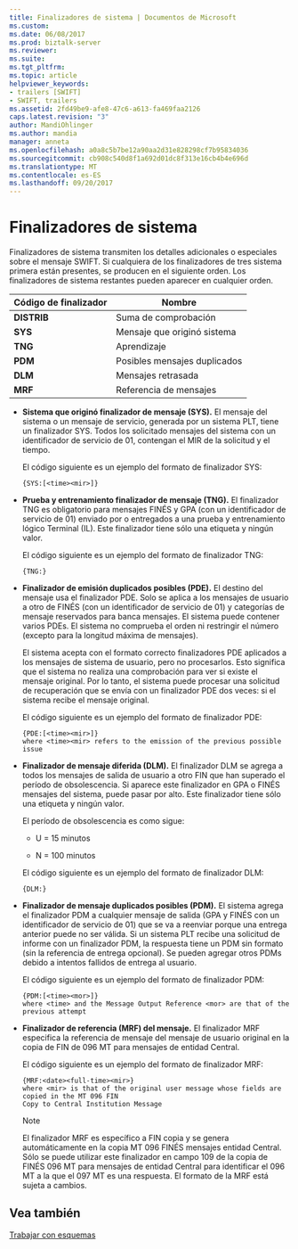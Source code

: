 ```yaml
---
title: Finalizadores de sistema | Documentos de Microsoft
ms.custom: 
ms.date: 06/08/2017
ms.prod: biztalk-server
ms.reviewer: 
ms.suite: 
ms.tgt_pltfrm: 
ms.topic: article
helpviewer_keywords:
- trailers [SWIFT]
- SWIFT, trailers
ms.assetid: 2fd49be9-afe8-47c6-a613-fa469faa2126
caps.latest.revision: "3"
author: MandiOhlinger
ms.author: mandia
manager: anneta
ms.openlocfilehash: a0a8c5b7be12a90aa2d31e828298cf7b95834036
ms.sourcegitcommit: cb908c540d8f1a692d01dc8f313e16cb4b4e696d
ms.translationtype: MT
ms.contentlocale: es-ES
ms.lasthandoff: 09/20/2017
---
```

# <a name="system-trailers"></a>Finalizadores de sistema
Finalizadores de sistema transmiten los detalles adicionales o especiales sobre el mensaje SWIFT. Si cualquiera de los finalizadores de tres sistema primera están presentes, se producen en el siguiente orden. Los finalizadores de sistema restantes pueden aparecer en cualquier orden.  
  
|Código de finalizador|Nombre|  
|------------------|----------|  
|**DISTRIB**|Suma de comprobación|  
|**SYS**|Mensaje que originó sistema|  
|**TNG**|Aprendizaje|  
|**PDM**|Posibles mensajes duplicados|  
|**DLM**|Mensajes retrasada|  
|**MRF**|Referencia de mensajes|  
  
-   **Sistema que originó finalizador de mensaje (SYS).** El mensaje del sistema o un mensaje de servicio, generada por un sistema PLT, tiene un finalizador SYS. Todos los solicitado mensajes del sistema con un identificador de servicio de 01, contengan el MIR de la solicitud y el tiempo.  
  
     El código siguiente es un ejemplo del formato de finalizador SYS:  
  
    ```  
    {SYS:[<time><mir>]}  
    ```  
  
-   **Prueba y entrenamiento finalizador de mensaje (TNG).** El finalizador TNG es obligatorio para mensajes FINÉS y GPA (con un identificador de servicio de 01) enviado por o entregados a una prueba y entrenamiento lógico Terminal (IL). Este finalizador tiene sólo una etiqueta y ningún valor.  
  
     El código siguiente es un ejemplo del formato de finalizador TNG:  
  
    ```  
    {TNG:}  
    ```  
  
-   **Finalizador de emisión duplicados posibles (PDE).** El destino del mensaje usa el finalizador PDE. Solo se aplica a los mensajes de usuario a otro de FINÉS (con un identificador de servicio de 01) y categorías de mensaje reservados para banca mensajes. El sistema puede contener varios PDEs. El sistema no comprueba el orden ni restringir el número (excepto para la longitud máxima de mensajes).  
  
     El sistema acepta con el formato correcto finalizadores PDE aplicados a los mensajes de sistema de usuario, pero no procesarlos. Esto significa que el sistema no realiza una comprobación para ver si existe el mensaje original. Por lo tanto, el sistema puede procesar una solicitud de recuperación que se envía con un finalizador PDE dos veces: si el sistema recibe el mensaje original.  
  
     El código siguiente es un ejemplo del formato de finalizador PDE:  
  
    ```  
    {PDE:[<time><mir>]}  
    where <time><mir> refers to the emission of the previous possible issue  
    ```  
  
-   **Finalizador de mensaje diferida (DLM).** El finalizador DLM se agrega a todos los mensajes de salida de usuario a otro FIN que han superado el período de obsolescencia. Si aparece este finalizador en GPA o FINÉS mensajes del sistema, puede pasar por alto. Este finalizador tiene sólo una etiqueta y ningún valor.  
  
     El período de obsolescencia es como sigue:  
  
    -   U = 15 minutos  
  
    -   N = 100 minutos  
  
     El código siguiente es un ejemplo del formato de finalizador DLM:  
  
    ```  
    {DLM:}  
    ```  
  
-   **Finalizador de mensaje duplicados posibles (PDM).** El sistema agrega el finalizador PDM a cualquier mensaje de salida (GPA y FINÉS con un identificador de servicio de 01) que se va a reenviar porque una entrega anterior puede no ser válida. Si un sistema PLT recibe una solicitud de informe con un finalizador PDM, la respuesta tiene un PDM sin formato (sin la referencia de entrega opcional). Se pueden agregar otros PDMs debido a intentos fallidos de entrega al usuario.  
  
     El código siguiente es un ejemplo del formato de finalizador PDM:  
  
    ```  
    {PDM:[<time><mor>]}  
    where <time> and the Message Output Reference <mor> are that of the previous attempt  
    ```  
  
-   **Finalizador de referencia (MRF) del mensaje.** El finalizador MRF especifica la referencia de mensaje del mensaje de usuario original en la copia de FIN de 096 MT para mensajes de entidad Central.  
  
     El código siguiente es un ejemplo del formato de finalizador MRF:  
  
    ```  
    {MRF:<date><full-time><mir>}  
    where <mir> is that of the original user message whose fields are copied in the MT 096 FIN  
    Copy to Central Institution Message  
    ```  
  
    > [!NOTE]
    >  El finalizador MRF es específico a FIN copia y se genera automáticamente en la copia MT 096 FINÉS mensajes entidad Central. Sólo se puede utilizar este finalizador en campo 109 de la copia de FINÉS 096 MT para mensajes de entidad Central para identificar el 096 MT a la que el 097 MT es una respuesta. El formato de la MRF está sujeta a cambios.  
  
## <a name="see-also"></a>Vea también  
 [Trabajar con esquemas](../../adapters-and-accelerators/accelerator-swift/working-with-schemas.md)